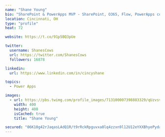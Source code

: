 ```yaml
---
name: "Shane Young"
bio: "SharePoint & PowerApps MVP - SharePoint, O365, Flow, PowerApps consulting? @PowerApps911 | Pure Snark? You found it."
location: Cincinnati, OH
type: "profile"
heat: 72

website: https://t.co/91p5BQ3pUe

twitter:
  username: ShanesCows
  url: https://twitter.com/ShanesCows
  followers: 16878

linkedin:
  url: https://www.linkedin.com/in/cincyshane

topics:
  - Power Apps

images:
  - url: https://pbs.twimg.com/profile_images/713100007398883329/qUzvsvQ3_400x400.jpg
    width: 400
    height: 400
    isCached: true
    title: "Shane Young"

secured: "06K10g42rJaqasLAdQ1R/t9rRckRpguvxa0lq4zzxn9l12U12eYXXBhyePydaEI/vcehg82CbQ5LIS07ylmy6io2Jo4N0Sdi/Dp5PX8+PfBB+NSCAUttHoXfQQYwLuc6Tj2i6jyNhDHqruWXreOYOhFnj1gYQG9JHk7zsDFcihWFY9w9Qxk2UN2/JNct8CLkJs9GKFZIL0P72JL98EM06AVx1XSi29hpXAKtNMXRryHXah91hTTCOlP1bKFzwM51P5HJLphTZa7idRr9t2pg9OhJ1SLI3tW6Quudzpm/AK+xClWkGMblEXV/h/m0YhU3+w8ukgLcUVssQD9uYnhagz1K0/PrmzynlmivR/3B0LNDDW6doNE42+QmzuWhPDzcYvnDoPo0jQptBrNjlSmWzuMTNDpu8Ed+rVdFh5oD/ac=;Gp/UhJHTmXMG3w1eYJJ01w=="
---
```


